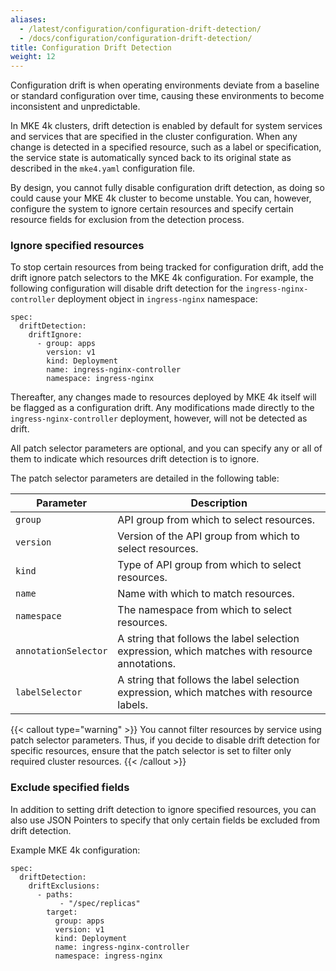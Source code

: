 ```yaml
---
aliases:
  - /latest/configuration/configuration-drift-detection/
  - /docs/configuration/configuration-drift-detection/
title: Configuration Drift Detection
weight: 12
---
```


Configuration drift is when operating environments deviate from a baseline or
standard configuration over time, causing these environments to become
inconsistent and unpredictable.

In MKE 4k clusters, drift detection is enabled by default for system services
and services that are specified in the cluster configuration. When any change
is detected in a specified resource, such as a label or specification, the
service state is automatically synced back to its original state as described
in the `mke4.yaml` configuration file.

By design, you cannot fully disable configuration drift detection, as doing so
could cause your MKE 4k cluster to become unstable. You can, however, configure
the system to ignore certain resources and specify certain resource fields for
exclusion from the detection process.

### Ignore specified resources

To stop certain resources from being tracked for configuration drift, add the
drift ignore patch selectors to the MKE 4k configuration. For example, the
following configuration will disable drift detection for the
`ingress-nginx-controller` deployment object in `ingress-nginx` namespace:

```
spec:
  driftDetection:
    driftIgnore:
      - group: apps
        version: v1
        kind: Deployment
        name: ingress-nginx-controller
        namespace: ingress-nginx
```

Thereafter, any changes made to resources deployed by MKE 4k itself will be
flagged as a configuration drift. Any modifications made directly to the
`ingress-nginx-controller` deployment, however, will not be detected as drift.

All patch selector parameters are optional, and you can specify any or all of
them to indicate which resources drift detection is to ignore.

The patch selector parameters are detailed in the following table:

| Parameter            | Description                                                                                |
|----------------------|--------------------------------------------------------------------------------------------|
| `group`              | API group from which to select resources.                                                         |
| `version`            | Version of the API group from which to select resources.                                          |
| `kind`               | Type of API group from which to select resources.                                           |
| `name`               | Name with which to match resources.                                                              |
| `namespace`          | The namespace from which to select resources.                                                        |
| `annotationSelector` | A string that follows the label selection expression, which matches with resource annotations. |
| `labelSelector`      | A string that follows the label selection expression, which matches with resource labels.      |

{{< callout type="warning" >}} You cannot filter resources by service using
patch selector parameters. Thus, if you decide to disable drift detection for
specific resources, ensure that the patch selector is set to filter only
required cluster resources. {{< /callout >}}

### Exclude specified fields

In addition to setting drift detection to ignore specified resources, you can
also use JSON Pointers to specify that only certain fields be excluded from
drift detection.

Example MKE 4k configuration:

```
spec:
  driftDetection:
    driftExclusions:
      - paths:
           - "/spec/replicas"
        target:
          group: apps
          version: v1
          kind: Deployment
          name: ingress-nginx-controller
          namespace: ingress-nginx
```
